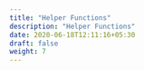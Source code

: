 ```yaml
---
title: "Helper Functions"
description: "Helper Functions"
date: 2020-06-18T12:11:16+05:30
draft: false
weight: 7
---
```


